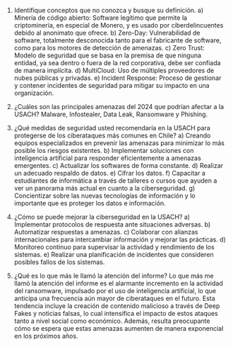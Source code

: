 1. Identifique conceptos que no conozca y busque su definición.
a) Minería de código abierto: Software legítimo que permite la criptominería, en especial de Monero, y es usado por ciberdelincuentes debido al anonimato que ofrece. 
b) Zero-Day: Vulnerabilidad de software, totalmente desconocida tanto para el fabricante de software, como para los motores de detección de amenazas.
c) Zero Trust: Modelo de seguridad que se basa en la premisa de que ninguna entidad, ya sea dentro o fuera de la red corporativa, debe ser confiada de manera implícita.
d) MultiCloud: Uso de múltiples proveedores de nubes públicas y privadas.
e) Incident Response: Proceso de gestionar y contener incidentes de seguridad para mitigar su impacto en una organización.

2. ¿Cuáles son las principales amenazas del 2024 que podrían afectar a la USACH?
Malware, Infostealer, Data Leak, Ransomware y Phishing.

3. ¿Qué medidas de seguridad usted recomendaría en la USACH para protegerse de los ciberataques más comunes en Chile?
a) Creando equipos especializados en prevenir las amenazas para minimizar lo más posible los riesgos existentes.
b) Implementar soluciones con inteligencia artificial para responder eficientemente a amenazas emergentes.
c) Actualizar los softwares de forma constante.
d) Realizar un adecuado respaldo de datos.
e) Cifrar los datos.
f) Capacitar a estudiantes de informática a través de talleres o cursos que ayuden a ver un panorama más actual en cuanto a la ciberseguridad.
g) Concientizar sobre las nuevas tecnologías de información y lo importante que es proteger los datos e información.

4. ¿Cómo se puede mejorar la ciberseguridad en la USACH?
a) Implementar protocolos de respuesta ante situaciones adversas.
b) Automatizar respuestas a amenazas.
c) Colaborar con alianzas internacionales para intercambiar información y mejorar las prácticas.
d) Monitoreo continuo para supervisar la actividad y rendimiento de los sistemas.
e) Realizar una planificación de incidentes que consideren posibles fallos de los sistemas.

5. ¿Qué es lo que más le llamó la atención del informe?
Lo que más me llamó la atención del informe es el alarmante incremento en la actividad del ransomware, impulsado por el uso de inteligencia artificial, lo que anticipa una frecuencia aún mayor de ciberataques en el futuro. Esta tendencia incluye la creación de contenido malicioso a través de Deep Fakes y noticias falsas, lo cual intensifica el impacto de estos ataques tanto a nivel social como económico. Además, resulta preocupante cómo se espera que estas amenazas aumenten de manera exponencial en los próximos años.